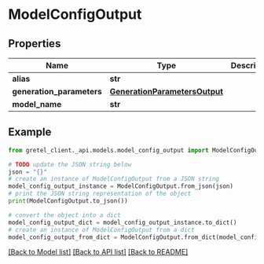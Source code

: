# ModelConfigOutput


## Properties

Name | Type | Description | Notes
------------ | ------------- | ------------- | -------------
**alias** | **str** |  | 
**generation_parameters** | [**GenerationParametersOutput**](GenerationParametersOutput.md) |  | 
**model_name** | **str** |  | 

## Example

```python
from gretel_client._api.models.model_config_output import ModelConfigOutput

# TODO update the JSON string below
json = "{}"
# create an instance of ModelConfigOutput from a JSON string
model_config_output_instance = ModelConfigOutput.from_json(json)
# print the JSON string representation of the object
print(ModelConfigOutput.to_json())

# convert the object into a dict
model_config_output_dict = model_config_output_instance.to_dict()
# create an instance of ModelConfigOutput from a dict
model_config_output_from_dict = ModelConfigOutput.from_dict(model_config_output_dict)
```
[[Back to Model list]](../README.md#documentation-for-models) [[Back to API list]](../README.md#documentation-for-api-endpoints) [[Back to README]](../README.md)


